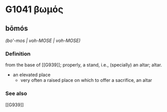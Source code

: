 # G1041 βωμός

## bōmós

_(bo'-mos | voh-MOSE | voh-MOSE)_

### Definition

from the base of [[G939]]; properly, a stand, i.e., (specially) an altar; altar.

- an elevated place
  - very often a raised place on which to offer a sacrifice, an altar

### See also

[[G939]]

